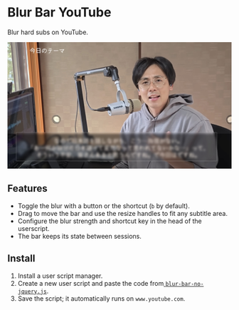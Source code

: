 # Blur Bar YouTube

Blur hard subs on YouTube.

<img src='screenshot.jpeg' width='800'>

## Features

- Toggle the blur with a button or the shortcut (`b` by default).
- Drag to move the bar and use the resize handles to fit any subtitle area.
- Configure the blur strength and shortcut key in the head of the userscript.
- The bar keeps its state between sessions.

## Install

1. Install a user script manager.
2. Create a new user script and paste the code from[ `blur-bar-no-jquery.js`](blur-bar-no-jquery.js).
3. Save the script; it automatically runs on `www.youtube.com`.

